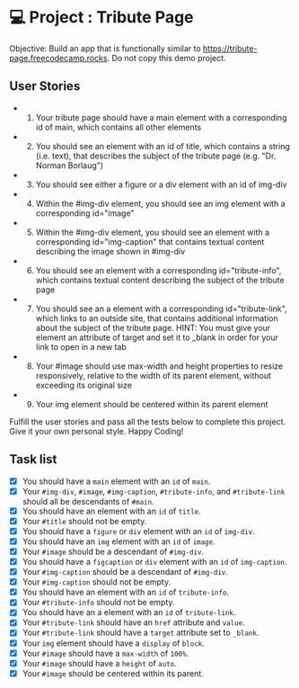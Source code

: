 # 💻 Project : Tribute Page
Objective: Build an app that is functionally similar to https://tribute-page.freecodecamp.rocks. Do not copy this demo project.

## User Stories

- 1. Your tribute page should have a main element with a corresponding id of main, which contains all other elements
- 2. You should see an element with an id of title, which contains a string (i.e. text), that describes the subject of the tribute page (e.g. "Dr. Norman Borlaug")
- 3. You should see either a figure or a div element with an id of img-div
- 4. Within the #img-div element, you should see an img element with a corresponding id="image"
- 5. Within the #img-div element, you should see an element with a corresponding id="img-caption" that contains textual content describing the image shown in #img-div
- 6. You should see an element with a corresponding id="tribute-info", which contains textual content describing the subject of the tribute page
- 7. You should see an a element with a corresponding id="tribute-link", which links to an outside site, that contains additional information about the subject of the tribute page. HINT: You must give your element an attribute of target and set it to _blank in order for your link to open in a new tab
- 8. Your #image should use max-width and height properties to resize responsively, relative to the width of its parent element, without exceeding its original size
- 9. Your img element should be centered within its parent element

Fulfill the user stories and pass all the tests below to complete this project. Give it your own personal style. Happy Coding!

## Task list
- [x] You should have a `main` element with an `id` of `main`.
- [x] Your `#img-div`, `#image`, `#img-caption`, `#tribute-info`, and `#tribute-link` should all be descendants of `#main`.
- [x] You should have an element with an `id` of `title`.
- [x] Your `#title` should not be empty.
- [x] You should have a `figure` or `div` element with an `id` of `img-div`.
- [x] You should have an `img` element with an `id` of `image`.
- [x] Your `#image` should be a descendant of `#img-div`.
- [x] You should have a `figcaption` or `div` element with an `id` of `img-caption`.
- [x] Your `#img-caption` should be a descendant of `#img-div`.
- [x] Your `#img-caption` should not be empty.
- [x] You should have an element with an `id` of `tribute-info`.
- [x] Your `#tribute-info` should not be empty.
- [x] You should have an a element with an `id` of `tribute-link`.
- [x] Your `#tribute-link` should have an `href` attribute and `value`.
- [x] Your `#tribute-link` should have a `target` attribute set to `_blank`.
- [x] Your `img` element should have a `display` of `block`.
- [x] Your `#image` should have a `max-width` of `100%`.
- [x] Your `#image` should have a `height` of `auto`.
- [x] Your `#image` should be centered within its parent.